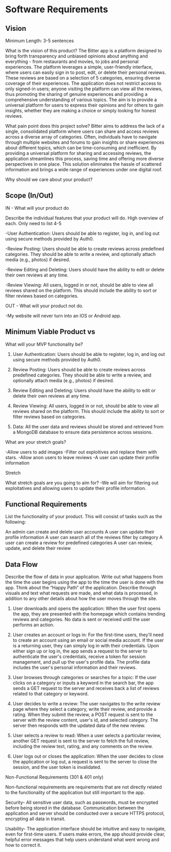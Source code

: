# Software Requirements  

## Vision 

Minimum Length: 3-5 sentences

What is the vision of this product?
The Bitter app is a platform designed to bring forth transparency and unbiased opinions about anything and everything - from restaurants and movies, to jobs and personal experiences. The platform leverages a simple, user-friendly interface, where users can easily sign in to post, edit, or delete their personal reviews. These reviews are based on a selection of 5 categories, ensuring diverse coverage of their experiences. The application does not restrict access to only signed-in users; anyone visiting the platform can view all the reviews, thus promoting the sharing of genuine experiences and providing a comprehensive understanding of various topics. The aim is to provide a universal platform for users to express their opinions and for others to gain insights, whether they are making a choice or simply looking for honest reviews.


What pain point does this project solve?
Bitter aims to address the lack of a single, consolidated platform where users can share and access reviews across a diverse array of categories. Often, individuals have to navigate through multiple websites and forums to gain insights or share experiences about different topics, which can be time-consuming and inefficient. By providing a universal platform for sharing and accessing reviews, the application streamlines this process, saving time and offering more diverse perspectives in one place. This solution eliminates the hassle of scattered information and brings a wide range of experiences under one digital roof.


Why should we care about your product?



## Scope (In/Out)  


IN - What will your product do

Describe the individual features that your product will do.
High overview of each. Only need to list 4-5

-User Authentication: Users should be able to register, log in, and log out using secure methods provided by Auth0. 

-Review Posting: Users should be able to create reviews across predefined categories. They should be able to write a review, and optionally attach media (e.g., photos) if desired.

-Review Editing and Deleting: Users should have the ability to edit or delete their own reviews at any time.

-Review Viewing: All users, logged in or not, should be able to view all reviews shared on the platform. This should include the ability to sort or filter reviews based on categories.


OUT - What will your product not do.

-My website will never turn into an IOS or Android app.


## Minimum Viable Product vs

What will your MVP functionality be?

1. User Authentication: Users should be able to register, log in, and log out using secure methods provided by Auth0. 

2. Review Posting: Users should be able to create reviews across predefined categories. They should be able to write a review, and optionally attach media (e.g., photos) if desired.

3. Review Editing and Deleting: Users should have the ability to edit or delete their own reviews at any time.

4. Review Viewing: All users, logged in or not, should be able to view all reviews shared on the platform. This should include the ability to sort or filter reviews based on categories.

5. Data: All the user data and reviews should be stored and retrieved from a MongoDB database to ensure data persistence across sessions.

What are your stretch goals?

-Allow users to add images 
-Filter out exploitives and replace them with stars.
-Allow anon users to leave reviews
-A user can update their profile information


Stretch
 
What stretch goals are you going to aim for?
-We will aim for filtering out exploitatives and allowing users to update their profile information. 

## Functional Requirements
List the functionality of your product. This will consist of tasks such as the following:

An admin can create and delete user accounts
A user can update their profile information
A user can search all of the reviews filter by category
A user can create a review for predefined categories 
A user can review, update, and delete their review

## Data Flow
Describe the flow of data in your application. Write out what happens from the time the user begins using the app to the time the user is done with the app. Think about the “Happy Path” of the application. Describe through visuals and text what requests are made, and what data is processed, in addition to any other details about how the user moves through the site.

1. User downloads and opens the application: When the user first opens the app, they are presented with the homepage which contains trending reviews and categories. No data is sent or received until the user performs an action.

2. User creates an account or logs in: For the first-time users, they'll need to create an account using an email or social media account. If the user is a returning user, they can simply log in with their credentials. Upon either sign up or log in, the app sends a request to the server to authenticate the user's credentials, receive a token for session management, and pull up the user's profile data. The profile data includes the user's personal information and their reviews. 

3. User browses through categories or searches for a topic: If the user clicks on a category or inputs a keyword in the search bar, the app sends a GET request to the server and receives back a list of reviews related to that category or keyword.

4. User decides to write a review: The user navigates to the write review page where they select a category, write their review, and provide a rating. When they submit the review, a POST request is sent to the server with the review content, user's id, and selected category. The server then responds with the updated data of the new review.

5. User selects a review to read: When a user selects a particular review, another GET request is sent to the server to fetch the full review, including the review text, rating, and any comments on the review.

6. User logs out or closes the application: When the user decides to close the application or log out, a request is sent to the server to close the session, and the user token is invalidated.



Non-Functional Requirements (301 & 401 only)

Non-functional requirements are requirements that are not directly related to the functionality of the application but still important to the app.

Security- All sensitive user data, such as passwords, must be encrypted before being stored in the database. Communication between the application and server should be conducted over a secure HTTPS protocol, encrypting all data in transit.

Usability- The application interface should be intuitive and easy to navigate, even for first-time users.  If users make errors, the app should provide clear, helpful error messages that help users understand what went wrong and how to correct it.
